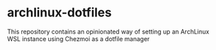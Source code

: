 # archlinux-dotfiles
This repository contains an opinionated way of setting up an ArchLinux WSL instance using Chezmoi as a dotfile manager
